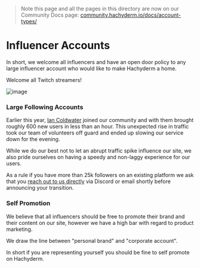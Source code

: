 > Note this page and all the pages in this directory are now on
> our Community Docs page:
> [community.hachyderm.io/docs/account-types/](https://community.hachyderm.io/docs/account-types/)

# Influencer Accounts

In short, we welcome all influencers and have an open door policy to any large
influencer account who would like to make Hachyderm a home.

Welcome all Twitch streamers!

![image](https://user-images.githubusercontent.com/13757818/201457167-009a4829-33a3-4d57-96c5-341d201d6ac9.png)

### Large Following Accounts

Earlier this year, [Ian Coldwater](https://hachyderm.io/web/@ian) joined our
community and with them brought roughly 600 new users in less than an hour.
This unexpected rise in traffic took our team of volunteers off guard and ended
up slowing our service down for the evening.

While we do our best not to let an abrupt traffic spike influence our site, we
also pride ourselves on having a speedy and non-laggy experience for our users.

As a rule if you have more than 25k followers on an existing platform we ask
that you [reach out to us directly](https://hachyderm.io/about/more) via
Discord or email shortly before announcing your transition.

### Self Promotion

We believe that all influencers should be free to promote their brand and their
content on our site, however we have a high bar with regard to product
marketing.

We draw the line between "personal brand" and "corporate account".

In short if you are representing yourself you should be fine to self promote on
Hachyderm.

